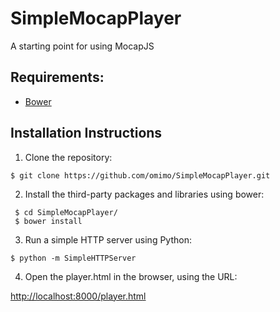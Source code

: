 # SimpleMocapPlayer
A starting point for using MocapJS

## Requirements:
* [Bower](bower.io)


## Installation Instructions
1. Clone the repository:
  
```
$ git clone https://github.com/omimo/SimpleMocapPlayer.git
```

2. Install the third-party packages and libraries using bower:

```
 $ cd SimpleMocapPlayer/
 $ bower install
```

3. Run a simple HTTP server using Python:

```
$ python -m SimpleHTTPServer
```

4. Open the player.html in the browser, using the URL:


[http://localhost:8000/player.html](http://localhost:8000/player.html)

